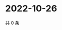 # 2022-10-26

共 0 条

<!-- BEGIN WEIBO -->
<!-- 最后更新时间 Wed Oct 26 2022 02:32:01 GMT+0800 (China Standard Time) -->

<!-- END WEIBO -->
